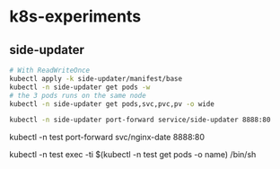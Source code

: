 # k8s-experiments

## side-updater


```bash
# With ReadWriteOnce
kubectl apply -k side-updater/manifest/base
kubectl -n side-updater get pods -w
# the 3 pods runs on the same node
kubectl -n side-updater get pods,svc,pvc,pv -o wide

kubectl -n side-updater port-forward service/side-updater 8888:80
```



kubectl -n test port-forward svc/nginx-date 8888:80

kubectl -n test exec -ti $(kubectl -n test get pods -o name) /bin/sh

